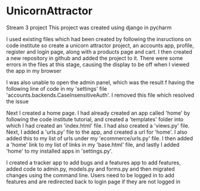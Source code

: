# UnicornAttractor
Stream 3 project
This project was created using django in pycharm

I used existing files which had been created by following the insructions on code institute so create a unicorn attractor project, 
an accounts app, profile, register and login page, along with a products page and cart. I then created a new repository in github and added 
the project to it. 
There were some errors in the files at this stage, causing the display to be off when I viewed the app in my browser

I was also unable to open the admin panel, which was the result f having the following line of code in my 'settings' file 'accounts.backends.CaseInsensitiveAuth'. I removed this file which resolved the issue

Next I created a home page. I had already created an app called 'home' by following the code institute tutorial, and created a 'templates' folder into which I had created an 'index.html' file. I had also created a 'views.py' file.
Next, I added a 'urls.py' file to the app, and created a url for 'home'. I also added this to my list of urls under my 'ecommerce/urls.py' file. I then added a 'home' link to my list of links in my 'base.html' file, and lastly I added 'home' to my installed apps in 'settings.py'.   

I created a tracker app to add bugs and a features app to add features, added code to admin.py, models.py and forms.py and then migrated changes using the command line. Users need to be logged in to add features and are redirected back to login page if they are not logged in

    
